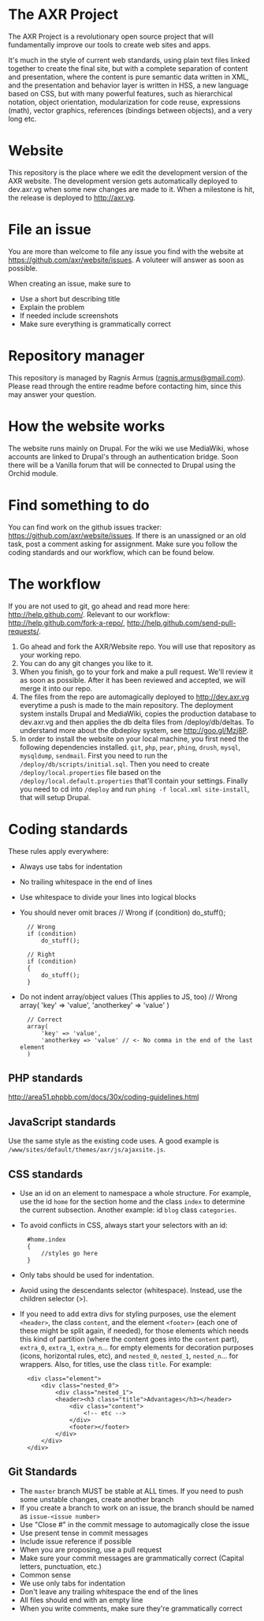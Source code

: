 The AXR Project
===============
The AXR Project is a revolutionary open source project that will fundamentally
improve our tools to create web sites and apps.

It's much in the style of current web standards, using plain text files linked
together to create the final site, but with a complete separation of content and
presentation, where the content is pure semantic data written in XML, and the
presentation and behavior layer is written in HSS, a new language based on CSS,
but with many powerful features, such as hierarchical notation, object
orientation, modularization for code reuse, expressions (math), vector graphics,
references (bindings between objects), and a very long etc.

Website
=======
This repository is the place where we edit the development version of the AXR
website. The development version gets automatically deployed to dev.axr.vg
when some new changes are made to it.
When a milestone is hit, the release is deployed to http://axr.vg.

File an issue
=============
You are more than welcome to file any issue you find with the website at
https://github.com/axr/website/issues. A voluteer will answer as soon as
possible.

When creating an issue, make sure to
- Use a short but describing title
- Explain the problem
- If needed include screenshots
- Make sure everything is grammatically correct

Repository manager
===================
This repository is managed by Ragnis Armus (ragnis.armus@gmail.com). Please
read through the entire readme before contacting him, since this may answer your
question.

How the website works
=====================
The website runs mainly on Drupal. For the wiki we use MediaWiki, whose accounts
are linked to Drupal's through an authentication bridge. Soon there will be a
Vanilla forum that will be connected to Drupal using the Orchid module.

Find something to do
====================
You can find work on the github issues tracker:
https://github.com/axr/website/issues. If there is an unassigned or an old task,
post a comment asking for assignment. Make sure you follow the coding standards
and our workflow, which can be found below.

The workflow
============
If you are not used to git, go ahead and read more here:
http://help.github.com/.
Relevant to our workflow: http://help.github.com/fork-a-repo/,
http://help.github.com/send-pull-requests/.

1. Go ahead and fork the AXR/Website repo. You will use that repository as your
	working repo.
2. You can do any git changes you like to it.
3. When you finish, go to your fork and make a pull request. We'll review it as
	soon as possible. After it has been reviewed and accepted, we will merge it
	into our repo.
4. The files from the repo are automagically deployed to http://dev.axr.vg
	everytime a push is made to the main repository. The deployment system
	installs Drupal and MediaWiki, copies the production database to dev.axr.vg
	and then applies the db delta files from /deploy/db/deltas. To understand
	more about the dbdeploy system, see http://goo.gl/Mzj8P.
5. In order to install the website on your local machine, you first need the
	following dependencies installed. `git`, `php`, `pear`, `phing`, `drush`,
	`mysql`, `mysqldump`, `sendmail`. First you need to run the
	`/deploy/db/scripts/initial.sql`. Then you need to create
	`/deploy/local.properties` file based on the
	`/deploy/local.default.properties` that'll contain your settings. Finally
	you need to cd into `/deploy` and run `phing -f local.xml site-install`,
	that will setup Drupal.

Coding standards
================
These rules apply everywhere:
- Always use tabs for indentation
- No trailing whitespace in the end of lines
- Use whitespace to divide your lines into logical blocks
- You should never omit braces
		// Wrong
		if (condition) do_stuff();

		// Wrong
		if (condition)
			do_stuff();

		// Right
		if (condition)
		{
			do_stuff();
		}

- Do not indent array/object values (This applies to JS, too)
		// Wrong
		array(
			'key'		=> 'value',
			'anotherkey' => 'value'
		)

		// Correct
		array(
			'key' => 'value',
			'anotherkey => 'value' // <- No comma in the end of the last element
		)

PHP standards
-------------
http://area51.phpbb.com/docs/30x/coding-guidelines.html

JavaScript standards
--------------------
Use the same style as the existing code uses. A good example is
`/www/sites/default/themes/axr/js/ajaxsite.js`.

CSS standards
-------------
- Use an id on an element to namespace a whole structure. For example, use the
id `home` for the section home and the class `index` to determine the current
subsection. Another example: id `blog` class `categories`.

- To avoid conflicts in CSS, always start your selectors with an id:

		#home.index
		{
			//styles go here
		}

- Only tabs should be used for indentation.
- Avoid using the descendants selector (whitespace). Instead, use the children
	selector (>).
- If you need to add extra divs for styling purposes, use the element
	`<header>`, the class `content`, and  the element `<footer>` (each one of
	these might be split again, if needed), for those elements which needs this
	kind of partition (where the content goes into the `content` part),
	`extra_0`, `extra_1`, `extra_n`... for empty elements for decoration
	purposes (icons, horizontal rules, etc), and `nested_0`, `nested_1`,
	`nested_n`... for wrappers. Also, for titles, use the class `title`.
	For example:

		<div class="element">
			<div class="nested_0">
				<div class="nested_1">
				<header><h3 class="title">Advantages</h3></header>
					<div class="content">
						<!-- etc -->
					</div>
					<footer></footer>
				</div>
			</div>
		</div>

Git Standards
-------------
- The `master` branch MUST be stable at ALL times. If you need to push some
	unstable changes, create another branch
- If you create a branch to work on an issue, the branch should be named as
	`issue-<issue number>`
- Use "Close #<issue number>" in the commit message to automagically close the
	issue
- Use present tense in commit messages
- Include issue reference if possible
- When you are proposing, use a pull request
- Make sure your commit messages are grammatically correct (Capital letters,
	punctuation, etc.)
- Common sense
- We use only tabs for indentation
- Don't leave any trailing whitespace the end of the lines
- All files should end with an empty line
- When you write comments, make sure they're grammatically correct

